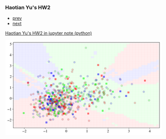 


### Haotian Yu's HW2


<div class="navbar">
  <div class="navbar-inner">
      <ul class="nav">
          <li><a href="https://github.com/HaotianYu123/HaotianYu123.github.io/blob/master/pages/publpics/HW1.html">prev</a></li>  
          <li><a href="https://github.com/HaotianYu123/HaotianYu123.github.io/blob/master/pages/publpics/HW3.html">next</a></li>  
      </ul>
  </div>
</div>


[Haotian Yu's HW2 in jupyter note (python)](https://github.com/HaotianYu123/HaotianYu123.github.io/blob/master/Assignments/HaotianYu_Assignment2.ipynb)


<img src="HW2.png" alt="hw1" title="hw1"/>
